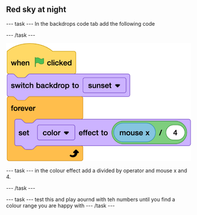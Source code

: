 ## Red sky at night

--- task ---
In the backdrops code tab add the following code

--- /task ---

![ALT TEXT](images/3-5-nol.png)

--- task ---
in the colour effect add a divided by operator and mouse x and 4. 

--- /task ---


--- task ---
test this and play aournd with teh numbers until you find a colour range you are happy with
--- /task ---
